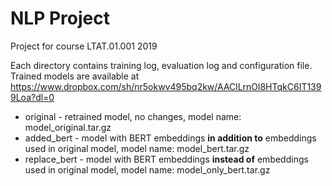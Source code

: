 # NLP Project
Project for course LTAT.01.001 2019

Each directory contains training log, evaluation log and configuration file. Trained models are available at https://www.dropbox.com/sh/nr5okwv495bq2kw/AAClLrnOl8HTqkC6IT1399Loa?dl=0
   * original - retrained model, no changes, model name: model_original.tar.gz
   * added_bert - model with BERT embeddings **in addition to** embeddings used in original model, model name: model_bert.tar.gz 
   * replace_bert - model with BERT embeddings **instead of** embeddings used in original model, model name: model_only_bert.tar.gz
